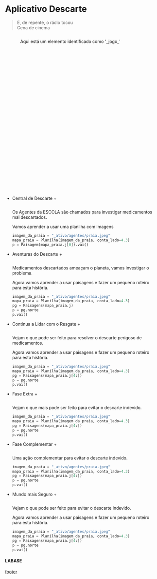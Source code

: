 <!---
Open Source program Pynoplia - Copyright © 2024  Carlo Oliveira** <carlo@nce.ufrj.br>,
PDX-License-Identifier:** `GNU General Public License v3.0 or later <http://is.gd/3Udt>`_.
-->
# Aplicativo Descarte
> E, de repente, o rádio tocou</br>
> Cena de cinema </br>

<img src onerror="__did_got__('../../_prog/descarte.py')"></img>
<div id="_jogo_" style="position:relative; left:50px; min-height: 500px">
Aqui está um elemento identificado como '_jogo_'
</div>

+ Central de Descarte +
 
  <img id="descarte_main" src onerror="__widget__(this.id)"/>
 
    Os Agentes da ESCOLA são chamados para investigar medicamentos mal descartados.
  
    Vamos aprender a usar uma planilha com imagens
    ```python
    imagem_da_praia = "_ativo/agentes/praia.jpeg"
    mapa_praia = Planilha(imagem_da_praia, conta_lado=4.3)
    p = Paisagem(mapa_praia.j[0]).vai()
    ```

+ Aventuras do Descarte +
  
  <img id="descarte_aventura" src onerror="__widget__(this.id)"/>
 
    Medicamentos descartados ameaçam o planeta, vamos investigar o problema.
  
    Agora vamos aprender a usar paisagens e fazer um pequeno roteiro para esta história.
    ```python
    imagem_da_praia = "_ativo/agentes/praia.jpeg"
    mapa_praia = Planilha(imagem_da_praia, conta_lado=4.3)
    pg = Paisagens(mapa_praia.j)
    p = pg.norte
    p.vai()
    ```

+ Continua a Lidar com o Resgate +
  
  <img id="descarte_continua" src onerror="__widget__(this.id)"/>
 
    Vejam o que pode ser feito para resolver o descarte perigoso de medicamentos.
  
    Agora vamos aprender a usar paisagens e fazer um pequeno roteiro para esta história.
    ```python
    imagem_da_praia = "_ativo/agentes/praia.jpeg"
    mapa_praia = Planilha(imagem_da_praia, conta_lado=4.3)
    pg = Paisagens(mapa_praia.j[4:])
    p = pg.norte
    p.vai()
    ```

+ Fase Extra +
  
  <img id="descarte_extra" src onerror="__widget__(this.id)"/>
 
    Vejam o que mais pode ser feito para evitar o descarte indevido.
  
    ```python
    imagem_da_praia = "_ativo/agentes/praia.jpeg"
    mapa_praia = Planilha(imagem_da_praia, conta_lado=4.3)
    pg = Paisagens(mapa_praia.j[4:])
    p = pg.norte
    p.vai()
    ```

+ Fase Complementar +
  
  <img id="descarte_complemento" src onerror="__widget__(this.id)"/>
 
    Uma ação complementar para evitar o descarte indevido.
  
    ```python
    imagem_da_praia = "_ativo/agentes/praia.jpeg"
    mapa_praia = Planilha(imagem_da_praia, conta_lado=4.3)
    pg = Paisagens(mapa_praia.j[4:])
    p = pg.norte
    p.vai()
    ```

+ Mundo mais Seguro +
  
  <img id="descarte_termina" src onerror="__widget__(this.id)"/>
 
    Vejam o que pode ser feito para evitar o descarte indevido.
  
    Agora vamos aprender a usar paisagens e fazer um pequeno roteiro para esta história.
    ```python
    imagem_da_praia = "_ativo/agentes/praia.jpeg"
    mapa_praia = Planilha(imagem_da_praia, conta_lado=4.3)
    pg = Paisagens(mapa_praia.j[4:])
    p = pg.norte
    p.vai()
    ```

#### LABASE
[footer](footer.md ':include')